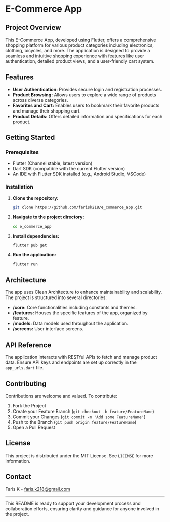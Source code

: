 # E-Commerce App

## Project Overview
This E-Commerce App, developed using Flutter, offers a comprehensive shopping platform for various product categories including electronics, clothing, bicycles, and more. The application is designed to provide a seamless and intuitive shopping experience with features like user authentication, detailed product views, and a user-friendly cart system.

## Features
- **User Authentication:** Provides secure login and registration processes.
- **Product Browsing:** Allows users to explore a wide range of products across diverse categories.
- **Favorites and Cart:** Enables users to bookmark their favorite products and manage their shopping cart.
- **Product Details:** Offers detailed information and specifications for each product.

## Getting Started

### Prerequisites
- Flutter (Channel stable, latest version)
- Dart SDK (compatible with the current Flutter version)
- An IDE with Flutter SDK installed (e.g., Android Studio, VSCode)

### Installation
1. **Clone the repository:**
   ```bash
   git clone https://github.com/farisk218/e_commerce_app.git
   ```
2. **Navigate to the project directory:**
   ```bash
   cd e_commerce_app
   ```
3. **Install dependencies:**
   ```bash
   flutter pub get
   ```
4. **Run the application:**
   ```bash
   flutter run
   ```

## Architecture
The app uses Clean Architecture to enhance maintainability and scalability. The project is structured into several directories:

- **/core:** Core functionalities including constants and themes.
- **/features:** Houses the specific features of the app, organized by feature.
- **/models:** Data models used throughout the application.
- **/screens:** User interface screens.

## API Reference
The application interacts with RESTful APIs to fetch and manage product data. Ensure API keys and endpoints are set up correctly in the `app_urls.dart` file.

## Contributing
Contributions are welcome and valued. To contribute:

1. Fork the Project
2. Create your Feature Branch (`git checkout -b feature/FeatureName`)
3. Commit your Changes (`git commit -m 'Add some FeatureName'`)
4. Push to the Branch (`git push origin feature/FeatureName`)
5. Open a Pull Request

## License
This project is distributed under the MIT License. See `LICENSE` for more information.

## Contact
Faris K - [faris.k218@gmail.com](mailto:faris.k218@gmail.com)

---

This README is ready to support your development process and collaboration efforts, ensuring clarity and guidance for anyone involved in the project.